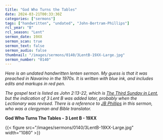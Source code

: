 ```yaml
---
title: "God Who Turns the Tables"
date: 2024-03-21T00:33:30Z
categories: ["sermons"]
tags: ["handwritten", "undated", "John-Bertram-Phillips"]
rcl_year: "B"
rcl_season: "Lent"
sermon_date: 19XX
sermon_scan: true
sermon_text: false
sermon_audio: false
thumbnail: "/images/sermons/0140/3LentB-19XX-Large.jpg"
sermon_number: "0140"
---
```


_Here is an undated handwritten lenten sermon. My guess is that it was preached in Navarino in the 1970s. It is written with blue ink, and includes edits and markups in red pen._

<!--more-->

_The gospel text is listed as John 2:13-22, which is [The Third Sunday in Lent](https://lectionary.library.vanderbilt.edu/texts.php?id=73), but the indication of 3 Lent B was added later, probably when the Lectionary was revised. There is a reference to [JB Phillips](https://en.wikipedia.org/wiki/John_Bertram_Phillips) in this sermon, who was a clergyman and Bible translator._

**God Who Turns The Tables - 3 Lent B - 19XX**

{{< figure src="/images/sermons/0140/3LentB-19XX-Large.jpg" width="1080" >}}
